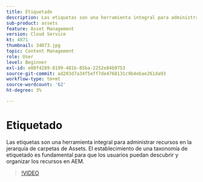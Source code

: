 ```yaml
---
title: Etiquetado
description: Las etiquetas son una herramienta integral para administrar recursos en la jerarquía de carpetas de Assets. El establecimiento de una taxonomía de etiquetado es fundamental para que los usuarios puedan descubrir y organizar los recursos en AEM.
sub-product: assets
feature: Asset Management
version: Cloud Service
kt: 4871
thumbnail: 34073.jpg
topic: Content Management
role: User
level: Beginner
exl-id: e80f4289-8199-481b-85ba-2252e84b9753
source-git-commit: ad203d7a34f5eff7de4768131c9b4ebae261da93
workflow-type: tm+mt
source-wordcount: '62'
ht-degree: 3%

---
```


# Etiquetado

Las etiquetas son una herramienta integral para administrar recursos en la jerarquía de carpetas de Assets. El establecimiento de una taxonomía de etiquetado es fundamental para que los usuarios puedan descubrir y organizar los recursos en AEM.

>[!VIDEO](https://video.tv.adobe.com/v/34073/?quality=12&learn=on&hidetitle=true)
